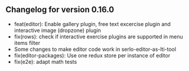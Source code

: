 ## Changelog for version 0.16.0

- feat(editor): Enable gallery plugin, free text excercise plugin and interactive image (dropzone) plugin
- fix(rows): check if interactive exercise plugins are supported in menu items filter
- Some changes to make editor code work in serlo-editor-as-lti-tool
- fix(editor-packages): Use one redux store per instance of editor
- fix(e2e): adapt math tests
